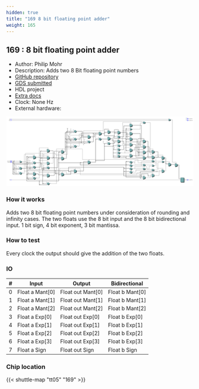 ```yaml
---
hidden: true
title: "169 8 bit floating point adder"
weight: 165
---
```


## 169 : 8 bit floating point adder

* Author: Philip Mohr
* Description: Adds two 8 Bit floating point numbers
* [GitHub repository](https://github.com/BTFLV/tt05-btflv-8bit-fp-adder)
* [GDS submitted](https://github.com/BTFLV/tt05-btflv-8bit-fp-adder/actions/runs/6748159289)
* HDL project
* [Extra docs]()
* Clock: None Hz
* External hardware: 

![picture](images/picture.png)

### How it works

Adds two 8 bit floating point numbers under consideration of rounding and infinity cases.
The two floats use the 8 bit input and the 8 bit bidirectional input.
1 bit sign, 4 bit exponent, 3 bit mantissa.


### How to test

Every clock the output should give the addition of the two floats.


### IO

| # | Input        | Output       | Bidirectional      |
|---|--------------|--------------| -------------------|
| 0 | Float a Mant[0]  | Float out Mant[0] | Float b Mant[0] |
| 1 | Float a Mant[1]  | Float out Mant[1] | Float b Mant[1] |
| 2 | Float a Mant[2]  | Float out Mant[2] | Float b Mant[2] |
| 3 | Float a Exp[0]  | Float out Exp[0] | Float b Exp[0] |
| 4 | Float a Exp[1]  | Float out Exp[1] | Float b Exp[1] |
| 5 | Float a Exp[2]  | Float out Exp[2] | Float b Exp[2] |
| 6 | Float a Exp[3]  | Float out Exp[3] | Float b Exp[3] |
| 7 | Float a Sign  | Float out Sign | Float b Sign |

### Chip location

{{< shuttle-map "tt05" "169" >}}
